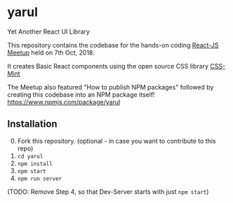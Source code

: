 # yarul
Yet Another React UI Library

This repository contains the codebase for the hands-on coding [React-JS Meetup](https://www.meetup.com/React-Delhi-NCR/events/254373998/) held on 7th Oct, 2018.

It creates Basic React components using the open source CSS library [CSS-Mint](https://github.com/ArunMichaelDsouza/CSS-Mint)

The Meetup also featured "How to publish NPM packages" followed by creating this codebase into an NPM package itself!
https://www.npmjs.com/package/yarul

## Installation
0. Fork this repository. (optional - in case you want to contribute to this repo)
1. `cd yarul`
2. `npm install`
3. `npm start`
4. `npm run server`

(TODO: Remove Step 4, so that Dev-Server starts with just `npm start`)
